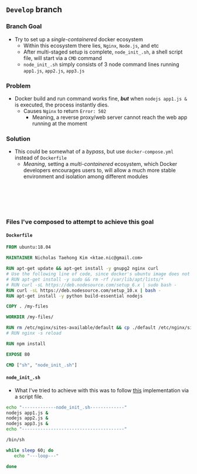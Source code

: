 ## `Develop` branch

### Branch Goal
 - Try to set up a *single-containered* docker ecosystem
   - Within this ecosystem there lies, `Nginx`, `Node.js`, and etc
   - After multi-staged setup is complete, `node_init_.sh`, a shell script file, will start via a `CMD` command
   - `node_init_.sh` simply consists of 3 node command lines running `app1.js`, `app2.js`, `app3.js`


### Problem
 - Docker build and run command works fine, ***but*** when `nodejs app1.js &` is executed, the process instantly dies.
   - Causes `Nginx` to return `Error: 502`
      - Meaning, a reverse proxy/web server cannot reach the web app running at the moment

### Solution
 - This could be somewhat of a *bypass*, but use `docker-compose.yml` instead of `Dockerfile`
   - *Meaning*, setting a *multi-containered* ecosystem, which Docker developers encourages users to, will allow a much more stable environment and isolation among different modules

<br></br>
<br></br>

### Files I've composed to attempt to achieve this goal

#### `Dockerfile`
```Dockerfile
FROM ubuntu:18.04

MAINTAINER Nicholas Taehong Kim <ktae.nic@gmail.com>

RUN apt-get update && apt-get install -y gnupg2 nginx curl
# Use the following line of code, since docker's ubuntu image does not contain 'sudo'
# RUN apt-get install -y sudo && rm -rf /var/lib/apt/lists/*
# RUN curl -sL https://deb.nodesource.com/setup_6.x | sudo bash -
RUN curl -sL https://deb.nodesource.com/setup_10.x | bash -
RUN apt-get install -y python build-essential nodejs

COPY . /my-files

WORKDIR /my-files/

RUN rm /etc/nginx/sites-available/default && cp ./default /etc/nginx/sites-available/default
# RUN nginx -s reload

RUN npm install

EXPOSE 80

CMD ["sh", "node_init_.sh"]
```

#### `node_init_.sh`
- What I've tried to achieve with this was to follow [this](https://docs.docker.com/config/containers/multi-service_container/) implementation via a script file.

```sh
echo "-------------node_init_.sh-------------"
nodejs app1.js &
nodejs app2.js &
nodejs app3.js &
echo "---------------------------------------"

/bin/sh

while sleep 60; do
   echo "---loop---"

done
```
